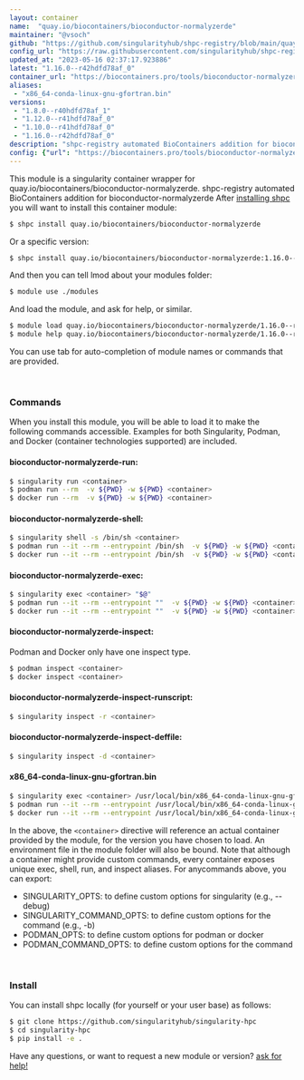 ```yaml
---
layout: container
name:  "quay.io/biocontainers/bioconductor-normalyzerde"
maintainer: "@vsoch"
github: "https://github.com/singularityhub/shpc-registry/blob/main/quay.io/biocontainers/bioconductor-normalyzerde/container.yaml"
config_url: "https://raw.githubusercontent.com/singularityhub/shpc-registry/main/quay.io/biocontainers/bioconductor-normalyzerde/container.yaml"
updated_at: "2023-05-16 02:37:17.923886"
latest: "1.16.0--r42hdfd78af_0"
container_url: "https://biocontainers.pro/tools/bioconductor-normalyzerde"
aliases:
 - "x86_64-conda-linux-gnu-gfortran.bin"
versions:
 - "1.8.0--r40hdfd78af_1"
 - "1.12.0--r41hdfd78af_0"
 - "1.10.0--r41hdfd78af_0"
 - "1.16.0--r42hdfd78af_0"
description: "shpc-registry automated BioContainers addition for bioconductor-normalyzerde"
config: {"url": "https://biocontainers.pro/tools/bioconductor-normalyzerde", "maintainer": "@vsoch", "description": "shpc-registry automated BioContainers addition for bioconductor-normalyzerde", "latest": {"1.16.0--r42hdfd78af_0": "sha256:ecf06def94ba4bfddd63310354b5b7e9cf2e39ecbdbe8051a97f034d974c711b"}, "tags": {"1.8.0--r40hdfd78af_1": "sha256:90686d98fa3cff795f8b781bf7090468f883aee5dcc796f0d8a955224bf8653a", "1.12.0--r41hdfd78af_0": "sha256:eecd6e09323b90456133fe14d35ae228e45ec61397c4af7dc79d0cb1261b9e9e", "1.10.0--r41hdfd78af_0": "sha256:64a1ce5e5d9bf288157ac7a971aac8d9f30859a0f807143db5a7b4b53a1ba5cd", "1.16.0--r42hdfd78af_0": "sha256:ecf06def94ba4bfddd63310354b5b7e9cf2e39ecbdbe8051a97f034d974c711b"}, "docker": "quay.io/biocontainers/bioconductor-normalyzerde", "aliases": {"x86_64-conda-linux-gnu-gfortran.bin": "/usr/local/bin/x86_64-conda-linux-gnu-gfortran.bin"}}
---
```


This module is a singularity container wrapper for quay.io/biocontainers/bioconductor-normalyzerde.
shpc-registry automated BioContainers addition for bioconductor-normalyzerde
After [installing shpc](#install) you will want to install this container module:


```bash
$ shpc install quay.io/biocontainers/bioconductor-normalyzerde
```

Or a specific version:

```bash
$ shpc install quay.io/biocontainers/bioconductor-normalyzerde:1.16.0--r42hdfd78af_0
```

And then you can tell lmod about your modules folder:

```bash
$ module use ./modules
```

And load the module, and ask for help, or similar.

```bash
$ module load quay.io/biocontainers/bioconductor-normalyzerde/1.16.0--r42hdfd78af_0
$ module help quay.io/biocontainers/bioconductor-normalyzerde/1.16.0--r42hdfd78af_0
```

You can use tab for auto-completion of module names or commands that are provided.

<br>

### Commands

When you install this module, you will be able to load it to make the following commands accessible.
Examples for both Singularity, Podman, and Docker (container technologies supported) are included.

#### bioconductor-normalyzerde-run:

```bash
$ singularity run <container>
$ podman run --rm  -v ${PWD} -w ${PWD} <container>
$ docker run --rm  -v ${PWD} -w ${PWD} <container>
```

#### bioconductor-normalyzerde-shell:

```bash
$ singularity shell -s /bin/sh <container>
$ podman run --it --rm --entrypoint /bin/sh  -v ${PWD} -w ${PWD} <container>
$ docker run --it --rm --entrypoint /bin/sh  -v ${PWD} -w ${PWD} <container>
```

#### bioconductor-normalyzerde-exec:

```bash
$ singularity exec <container> "$@"
$ podman run --it --rm --entrypoint ""  -v ${PWD} -w ${PWD} <container> "$@"
$ docker run --it --rm --entrypoint ""  -v ${PWD} -w ${PWD} <container> "$@"
```

#### bioconductor-normalyzerde-inspect:

Podman and Docker only have one inspect type.

```bash
$ podman inspect <container>
$ docker inspect <container>
```

#### bioconductor-normalyzerde-inspect-runscript:

```bash
$ singularity inspect -r <container>
```

#### bioconductor-normalyzerde-inspect-deffile:

```bash
$ singularity inspect -d <container>
```


#### x86_64-conda-linux-gnu-gfortran.bin

```bash
$ singularity exec <container> /usr/local/bin/x86_64-conda-linux-gnu-gfortran.bin
$ podman run --it --rm --entrypoint /usr/local/bin/x86_64-conda-linux-gnu-gfortran.bin   -v ${PWD} -w ${PWD} <container> -c " $@"
$ docker run --it --rm --entrypoint /usr/local/bin/x86_64-conda-linux-gnu-gfortran.bin   -v ${PWD} -w ${PWD} <container> -c " $@"
```



In the above, the `<container>` directive will reference an actual container provided
by the module, for the version you have chosen to load. An environment file in the
module folder will also be bound. Note that although a container
might provide custom commands, every container exposes unique exec, shell, run, and
inspect aliases. For anycommands above, you can export:

 - SINGULARITY_OPTS: to define custom options for singularity (e.g., --debug)
 - SINGULARITY_COMMAND_OPTS: to define custom options for the command (e.g., -b)
 - PODMAN_OPTS: to define custom options for podman or docker
 - PODMAN_COMMAND_OPTS: to define custom options for the command

<br>

### Install

You can install shpc locally (for yourself or your user base) as follows:

```bash
$ git clone https://github.com/singularityhub/singularity-hpc
$ cd singularity-hpc
$ pip install -e .
```

Have any questions, or want to request a new module or version? [ask for help!](https://github.com/singularityhub/singularity-hpc/issues)
